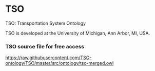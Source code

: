 # TSO
TSO: Transportation System Ontology

TSO is developed at the University of Michigan, Ann Arbor, MI, USA.

### TSO source file for free access
https://raw.githubusercontent.com/TSO-ontology/TSO/master/src/ontology/tso-merged.owl

